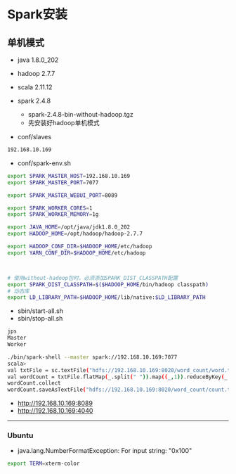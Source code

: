 # Spark安装

## 单机模式

- java 1.8.0_202
- hadoop 2.7.7
- scala 2.11.12
- spark 2.4.8
    - spark-2.4.8-bin-without-hadoop.tgz
    - 先安装好hadoop单机模式


- conf/slaves
```sh
192.168.10.169
```

- conf/spark-env.sh
```sh
export SPARK_MASTER_HOST=192.168.10.169
export SPARK_MASTER_PORT=7077

export SPARK_MASTER_WEBUI_PORT=8089

export SPARK_WORKER_CORES=1
export SPARK_WORKER_MEMORY=1g

export JAVA_HOME=/opt/java/jdk1.8.0_202
export HADOOP_HOME=/opt/hadoop/hadoop-2.7.7

export HADOOP_CONF_DIR=$HADOOP_HOME/etc/hadoop
export YARN_CONF_DIR=$HADOOP_HOME/etc/hadoop



# 使用without-hadoop包时，必须添加SPARK_DIST_CLASSPATH配置
export SPARK_DIST_CLASSPATH=$($HADOOP_HOME/bin/hadoop classpath)
# 动态库
export LD_LIBRARY_PATH=$HADOOP_HOME/lib/native:$LD_LIBRARY_PATH


```
- sbin/start-all.sh
- sbin/stop-all.sh

```sh
jps
Master
Worker

./bin/spark-shell --master spark://192.168.10.169:7077
scala>
val txtFile = sc.textFile("hdfs://192.168.10.169:8020/word_count/word.txt")
val wordCount = txtFile.flatMap(_.split(" ")).map((_,1)).reduceByKey(_ + _)
wordCount.collect
wordCount.saveAsTextFile("hdfs://192.168.10.169:8020/word_count/count.txt")

```
- http://192.168.10.169:8089
- http://192.168.10.169:4040


---
### Ubuntu
- java.lang.NumberFormatException: For input string: "0x100"
```sh
export TERM=xterm-color
```
